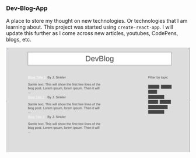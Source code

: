 ### Dev-Blog-App

A place to store my thought on new technologies. Or technologies that I am learning about. This project was started using `create-react-app`. I will update this further as I come across new articles, youtubes, CodePens, blogs, etc.

![image of wireframe](public/wireframe.png)
